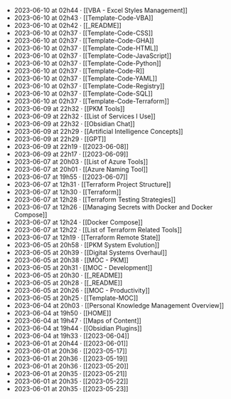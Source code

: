 - 2023-06-10 at 02h44 · [[VBA - Excel Styles Management]]
- 2023-06-10 at 02h43 · [[Template-Code-VBA]]
- 2023-06-10 at 02h42 · [[_README]]
- 2023-06-10 at 02h37 · [[Template-Code-CSS]]
- 2023-06-10 at 02h37 · [[Template-Code-GHA]]
- 2023-06-10 at 02h37 · [[Template-Code-HTML]]
- 2023-06-10 at 02h37 · [[Template-Code-JavaScript]]
- 2023-06-10 at 02h37 · [[Template-Code-Python]]
- 2023-06-10 at 02h37 · [[Template-Code-R]]
- 2023-06-10 at 02h37 · [[Template-Code-YAML]]
- 2023-06-10 at 02h37 · [[Template-Code-Registry]]
- 2023-06-10 at 02h37 · [[Template-Code-SQL]]
- 2023-06-10 at 02h37 · [[Template-Code-Terraform]]
- 2023-06-09 at 22h32 · [[PKM Tools]]
- 2023-06-09 at 22h32 · [[List of Services I Use]]
- 2023-06-09 at 22h32 · [[Obsidian Chat]]
- 2023-06-09 at 22h29 · [[Artificial Intelligence Concepts]]
- 2023-06-09 at 22h29 · [[GPT]]
- 2023-06-09 at 22h19 · [[2023-06-08]]
- 2023-06-09 at 22h17 · [[2023-06-09]]
- 2023-06-07 at 20h03 · [[List of Azure Tools]]
- 2023-06-07 at 20h01 · [[Azure Naming Tool]]
- 2023-06-07 at 19h55 · [[2023-06-07]]
- 2023-06-07 at 12h31 · [[Terraform Project Structure]]
- 2023-06-07 at 12h30 · [[Terraform]]
- 2023-06-07 at 12h28 · [[Terraform Testing Strategies]]
- 2023-06-07 at 12h26 · [[Managing Secrets with Docker and Docker Compose]]
- 2023-06-07 at 12h24 · [[Docker Compose]]
- 2023-06-07 at 12h22 · [[List of Terraform Related Tools]]
- 2023-06-07 at 12h19 · [[Terraform Remote State]]
- 2023-06-05 at 20h58 · [[PKM System Evolution]]
- 2023-06-05 at 20h39 · [[Digital Systems Overhaul]]
- 2023-06-05 at 20h38 · [[MOC - PKM]]
- 2023-06-05 at 20h31 · [[MOC - Development]]
- 2023-06-05 at 20h30 · [[_README]]
- 2023-06-05 at 20h28 · [[_README]]
- 2023-06-05 at 20h26 · [[MOC - Productivity]]
- 2023-06-05 at 20h25 · [[Template-MOC]]
- 2023-06-04 at 20h03 · [[Personal Knowledge Management Overview]]
- 2023-06-04 at 19h50 · [[HOME]]
- 2023-06-04 at 19h47 · [[Maps of Content]]
- 2023-06-04 at 19h44 · [[Obsidian Plugins]]
- 2023-06-04 at 19h33 · [[2023-06-04]]
- 2023-06-01 at 20h44 · [[2023-06-01]]
- 2023-06-01 at 20h36 · [[2023-05-17]]
- 2023-06-01 at 20h36 · [[2023-05-19]]
- 2023-06-01 at 20h36 · [[2023-05-20]]
- 2023-06-01 at 20h35 · [[2023-05-21]]
- 2023-06-01 at 20h35 · [[2023-05-22]]
- 2023-06-01 at 20h35 · [[2023-05-23]]
